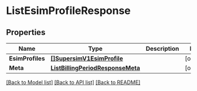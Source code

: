 # ListEsimProfileResponse

## Properties

Name | Type | Description | Notes
------------ | ------------- | ------------- | -------------
**EsimProfiles** | [**[]SupersimV1EsimProfile**](SupersimV1EsimProfile.md) |  |[optional] 
**Meta** | [**ListBillingPeriodResponseMeta**](ListBillingPeriodResponseMeta.md) |  |[optional] 

[[Back to Model list]](../README.md#documentation-for-models) [[Back to API list]](../README.md#documentation-for-api-endpoints) [[Back to README]](../README.md)


